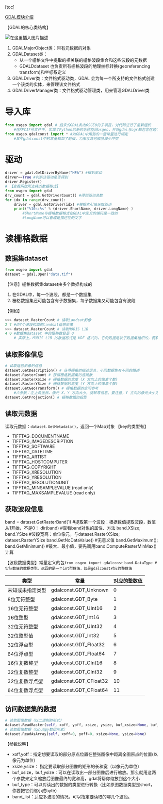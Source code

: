 [toc]

[GDAL模块介绍](https://blog.csdn.net/summer_dew/article/details/86608111#GDAL_47)


【GDAL的核心类结构】

![在这里插入图片描述](https://img-blog.csdnimg.cn/20190219110250682.png)

1. GDALMajorObject类：带有元数据的对象
2. GDALDataset类：
	- 从一个栅格文件中提取的相关联的栅格波段集合和这些波段的元数据
	- GDALDdataset 也负责所有栅格波段的地理坐标转换(georeferencing transform)和坐标系定义
3. GDALDriver类：文件格式驱动类，GDAL 会为每一个所支持的文件格式创建一个该类的实体，来管理该文件格式
4. GDALDriverManager类：文件格式驱动管理类，用来管理GDALDriver类

# 导入库
```python
from osgeo import gdal # 后来的GDAL称为OSGEO的子项目，对代码进行了重新组织
	#在RFC17号文件中，实现了Python的新的名称空间osgeo，并将gdal与ogr都包含在这个名称空间之下
from osgeo.gdalconst import * #对GDAL中用到的一些常量进行绑定
	#其中gdalconst中的常量都加了前缀，力图与其他模块减少冲突
```

# 驱动

```python
driver = gdal.GetDriverByName("HFA") #得到驱动
dirver==True #判断该驱动是否得到
driver.Register()
# 【查看系统所支持的数据格式】
from osgeo import gdal
drv_count = gdal.GetDriverCount() #得到驱动总数
for idx in range(drv_count):
	driver = gdal.GetDriver(idx) #根据索引值获取驱动
	print("%10s:%s" % (driver.ShortName, driver.LongName) )
		#ShortName与栅格数据格式在GDAL中定义的编码是一致的
		#LongName可以看成是描述性的文字
```

# 读栅格数据
## 数据集dataset

```python
from osgeo import gdal
dataset = gdal.Open("data.tif")
```

【注意】栅格数据集dataset由多个数据构成的
1. 在GDAL中，每一个波段，都是一个数据集
2. 栅格数据集还可能包含有子数据集，每子数据集又可能包含有波段

【例如】
```python
>>> dataset.RasterCount # 读取Landsat影像
2 7 #由7个波段构成的Landsat遥感影像
>>> dataset.RasterCount # 读取MODIS L1B
4 0 #数据集dataset 中的栅格数目是 0
	# 实际上，MODIS L1B 的数据格式是 HDF 格式的，它的数据是以子数据集组织的，要获取其相关的数据的信息，需要继续访问其子数据集
```

## 读取影像信息

```python
# 读取遥感影像的信息
dataset.GetDescription() # 获得栅格的描述信息，不同数据集有不同的描述
dataset.RasterCount # 获得栅格数据集的波段数
dataset.RasterXSize # 栅格数据的宽度 (X 方向上的像素个数)
dataset.RasterYSize # 栅格数据的高度 (Y 方向上的像素个数)
dataset.GetGeoTransform() # 栅格数据的空间参考
	#六参数：左上角坐标，像元 X、Y 方向大小，旋转等信息。要注意，Y 方向的像元大小为负值
dataset.GetProjection() # 栅格数据的投影
```

## 读取元数据
读取元数据：`dataset.GetMetadata()`，返回一个Map对象
【key的类型有】

- TIFFTAG_DOCUMENTNAME
- TIFFTAG_IMAGEDESCRIPTION
- TIFFTAG_SOFTWARE
- TIFFTAG_DATETIME
- TIFFTAG_ARTIST
- TIFFTAG_HOSTCOMPUTER
- TIFFTAG_COPYRIGHT
- TIFFTAG_XRESOLUTION
- TIFFTAG_YRESOLUTION
- TIFFTAG_RESOLUTIONUNIT
- TIFFTAG_MINSAMPLEVALUE (read only)
- TIFFTAG_MAXSAMPLEVALUE (read only)

## 获取波段信息
band = dataset.GetRasterBand(1) #提取第一个波段：根据数值提取波段，数值从1开始，不是0！
dir(band) #查看band对象的属性、方法
band.XSize; band.YSize #波段宽高：单位像元。与dataset.RasterXSize; dataset.RasterYSize
band.GetNoDataValue() #无意义值
band.GetMaximum(); band.GetMinimum() #最大、最小值，要先调用band.ComputeRasterMinMax()计算

【波段数据类型】常量定义的包`from osgeo import gdalconst`
`band.DataType #实际数值的数据类型。返回的是一个int型数值，其是gdalconst对应的整数值`

|类型|常量|对应的整数值|
|-|-|-|
|未知或未指定类型 |gdalconst.GDT_Unknown| 0|
|8位无符整型| gdalconst.GDT_Byte |1|
 |16位无符整型 |gdalconst.GDT_UInt16| 2|
|16位整型 |gdalconst.GDT_Int16| 3|
|32位无符整型| gdalconst.GDT_UInt32| 4|
|32位整型值 |gdalconst.GDT_Int32 |5|
|32位浮点型 |gdalconst.GDT_Float32| 6|
|64位浮点型 |gdalconst.GDT_Float64| 7|
|16位复数整型 |gdalconst.GDT_CInt16| 8|
|32位复数整型 |gdalconst.GDT_CInt32| 9|
|32位复数浮点型| gdalconst.GDT_CFloat32| 10|
|64位复数浮点型| gdalconst.GDT_CFloat64| 11|

## 访问数据集的数据
```python
# 读取图像数据（以二进制的形式）
dataset.ReadRaster(self, xoff, yoff, xsize, ysize, buf_xsize=None, buf_ysize=None, buf_type=None, band_list=None)
# 读取图像数据（以numpy数组形式）
dataset.ReadAsArray(self, xoff=0, yoff=0, xsize=None, ysize=None) 
```
【参数说明】
- xoff,yoff：指定想要读取的部分原点位置在整张图像中距离全图原点的位置(以像元为单位）
- xsize,ysize： 指定要读取部分图像的矩形的长和宽（以像元为单位）
- buf_xsize，buf_ysize：可以在读取出一部分图像后进行缩放。那么就用这两个参数来定义缩放后图像最终的宽和高，gdal将帮你缩放到这个大小
- buf_type：可以对读出的数据的类型进行转换（比如原图数据类型是short，你要把它们缩小成byte）
- band_list：适应多波段的情况。可以指定要读取的哪几个波段。